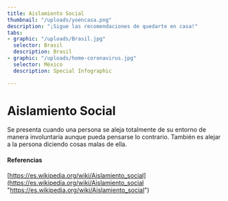 ```yaml
---
title: Aislamiento Social
thumbnail: "/uploads/yoencasa.png"
description: "¡Sigue las recomendaciones de quedarte en casa!"
tabs:
- graphic: "/uploads/Brasil.jpg"
  selector: Brasil
  description: Brasil
- graphic: "/uploads/home-coronavirus.jpg"
  selector: México
  description: Special Infographic

---
```

# Aislamiento Social

Se presenta cuando una persona se aleja totalmente de su entorno de manera involuntaria aunque pueda pensarse lo contrario. También es alejar a la persona diciendo cosas malas de ella.

#### Referencias

[https://es.wikipedia.org/wiki/Aislamiento_social](https://es.wikipedia.org/wiki/Aislamiento_social "https://es.wikipedia.org/wiki/Aislamiento_social")